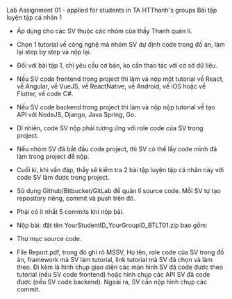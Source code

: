 Lab Assignment 01 - applied for students in TA HTThanh's groups
Bài tập luyện tập cá nhân 1



- Áp dụng cho các SV thuộc các nhóm của thầy Thanh quản lí.



- Chọn 1 tutorial về công nghệ mà nhóm SV dự định code trong đồ án, làm lại step by step và nộp lại.



- Đối với bài tập 1, chỉ yêu cầu cơ bản, ko cần thao tác với cơ sở dữ liệu.

+ Nếu SV code frontend trong project thì làm và nộp một tutorial về React, về Angular, về VueJS, về ReactNative, về Android, về iOS hoặc về Flutter, về code C#.

+ Nếu SV code backend trong project thì làm và nộp nộp tutorial về tạo API với NodeJS, Django, Java Spring, Go.

+ Dĩ nhiên, code SV nộp phải tương ứng với role code của SV trong project.

+ Nếu nhóm SV đã bắt đầu code project, thì SV có thể lấy code mình đã làm trong project để nộp.

+ Cuối kì, khi vấn đáp, thầy sẽ kiểm tra 2 bài tập luyện tập cá nhân này với code SV làm được trong project.



- Sử dụng Github/Bitbucket/GitLab để quản lí source code. Mỗi SV tự tạo repository riêng, commit và push trên đó.



- Phải có ít nhất 5 commits khi nộp bài.



- Nộp bài: đặt tên YourStudentID_YourGroupID_BTLT01.zip bao gồm:

+ Thư mục source code.

+ File Report.pdf, trong đó ghi rõ MSSV, Họ tên, role code của SV trong đồ án, framework mà SV làm tutorial, link tutorial mà SV đã chọn và làm theo. Đi kèm là hình chụp giao diện các màn hình SV đã code được theo tutorial (nếu SV code frontend) hoặc hình chụp các API SV đã code được (nếu SV code backend). Ngoài ra, SV cần nộp hình chụp các commit.